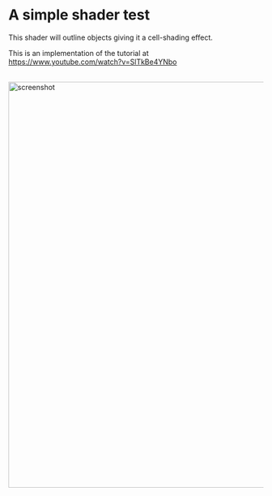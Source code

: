 # A simple shader test

This shader will outline objects giving it a cell-shading effect.

This is an implementation of the tutorial at 
https://www.youtube.com/watch?v=SlTkBe4YNbo

<BR><img src="https://github.com/otiasj/UdemyReactRedux/blob/master/ShaderTest/docs/ss1.png" alt="screenshot" width="800">


